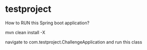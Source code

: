 # testproject
How to RUN this Spring boot application?

mvn clean install -X

navigate to com.testproject.ChallengeApplication and run this class

